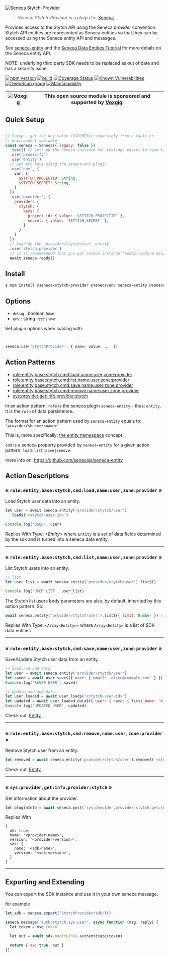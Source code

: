 ![Seneca Stytch-Provider](http://senecajs.org/files/assets/seneca-logo.png)

> _Seneca Stytch-Provider_ is a plugin for [Seneca](http://senecajs.org)


Provides access to the Stytch API using the Seneca *provider*
convention. Stytch API entities are represented as Seneca entities so
that they can be accessed using the Seneca entity API and messages.

See [seneca-entity](https://github.com/senecajs/seneca-entity) and the [Seneca Data
Entities
Tutorial](https://senecajs.org/docs/tutorials/understanding-data-entities.html) for more details on the Seneca entity API.

NOTE: underlying third party SDK needs to be replaced as out of date and has a security issue.

[![npm version](https://img.shields.io/npm/v/@seneca/stytch-provider.svg)](https://npmjs.com/package/@seneca/stytch-provider)
[![build](https://github.com/senecajs/seneca-stytch-provider/actions/workflows/build.yml/badge.svg)](https://github.com/senecajs/seneca-stytch-provider/actions/workflows/build.yml)
[![Coverage Status](https://coveralls.io/repos/github/senecajs/seneca-stytch-provider/badge.svg?branch=main)](https://coveralls.io/github/senecajs/seneca-stytch-provider?branch=main)
[![Known Vulnerabilities](https://snyk.io/test/github/senecajs/seneca-stytch-provider/badge.svg)](https://snyk.io/test/github/senecajs/seneca-stytch-provider)
[![DeepScan grade](https://deepscan.io/api/teams/5016/projects/19462/branches/505954/badge/grade.svg)](https://deepscan.io/dashboard#view=project&tid=5016&pid=19462&bid=505954)
[![Maintainability](https://api.codeclimate.com/v1/badges/f76e83896b731bb5d609/maintainability)](https://codeclimate.com/github/senecajs/seneca-stytch-provider/maintainability)


| ![Voxgig](https://www.voxgig.com/res/img/vgt01r.png) | This open source module is sponsored and supported by [Voxgig](https://www.voxgig.com). |
|---|---|


## Quick Setup


```js

// Setup - get the key value (<SECRET>) separately from a vault or
// environment variable.
const seneca = Seneca({ legacy: false })
  .test() // sets up the Seneca instance for testing: easier to read layout
  .use('promisify')
  .use('entity')
  // Get API keys using the seneca-env plugin
  .use('env', {
    var: {
      $STYTCH_PROJECTID: String,
      $STYTCH_SECRET: String,
    }
  })
  .use('provider', {
    provider: {
      stytch: {
        keys: {
          project_id: { value: '$STYTCH_PROJECTID' },
          secret: { value: '$STYTCH_SECRET' },
        }
      }
    }
  })
  // load up the 'provider/stytch/user' entity
  .use('stytch-provider')
  // it is recommended that you get seneca instance 'ready' before moving on 
  await seneca.ready()
```

## Install

```sh
$ npm install @seneca/stytch-provider @seneca/env seneca-entity @seneca/provider seneca-promisify
```



<!--START:options-->


## Options
* `debug` : boolean <i><small>false</small></i>
* `env` : string <i><small>'test' | 'live'</small></i>


Set plugin options when loading with:
```js


seneca.use('StytchProvider', { name: value, ... })


```

<!--END:options-->

<!--START:action-list-->


## Action Patterns

* [role:entity,base:stytch,cmd:load,name:user,zone:provider](#-roleentitybasestytchcmdloadnameuserzoneprovider-)
* [role:entity,base:stytch,cmd:list,name:user,zone:provider](#-roleentitybasestytchcmdlistnameuserzoneprovider-)
* [role:entity,base:stytch,cmd:save,name:user,zone:provider](#-roleentitybasestytchcmdsavenameuserzoneprovider-)
* [role:entity,base:stytch,cmd:remove,name:user,zone:provider](#-roleentitybasestytchcmdremovenameuserzoneprovider-)
* [sys:provider,get:info,provider:stytch](#-sysprovidergetinfoproviderstytch-)

In an action pattern, `role` is the seneca plugin `seneca-entity` - thus: `entity`. It is the `role` of data persistence.

The format for an action pattern used by `seneca-entity` equals to: `'provider/<base>/<name>'`

This is, more specifically: [the entity namespace](https://senecajs.org/docs/tutorials/understanding-data-entities.html#zone-base-and-name-the-entity-namespace) concept.

`cmd` is a seneca property provided by `seneca-entity` for a given action pattern: `load|list|save|remove`.

more info on: https://github.com/senecajs/seneca-entity

<!--END:action-list-->

<!--START:action-desc-->


## Action Descriptions

### &laquo; `role:entity,base:stytch,cmd:load,name:user,zone:provider` &raquo;

Load Stytch user data into an entity.
```js
let user = await seneca.entity('provider/stytch/user')
  .load$('<stytch-user-id>')

Console.log('USER', user)
```
<p name="entity"> Replies With Type: <i>&lt;Entity&gt;</i> where <code>Entity</code> is a set of data fields determined by the sdk and is turned into a seneca data entity. </p>

----------
### &laquo; `role:entity,base:stytch,cmd:list,name:user,zone:provider` &raquo;

List Stytch users into an entity.
```js
// list
let user_list = await seneca.entity('provider/stytch/user').list$()

Console.log('USER LIST', user_list)
```
The Stytch list users body parameters are also, by default, inherited by this action pattern. So:

```js
await seneca.entity('provider/stytch/user').list$({ limit: Number }) // specify your Stytch parameters
```
Replies With Type: ```<Array<Entity>>``` where ```Array<Entity>``` is a list of SDK data entities

----------
### &laquo; `role:entity,base:stytch,cmd:save,name:user,zone:provider` &raquo;

Save/Update Stytch user data from an entity.

```js
// Save and add data
let user = await seneca.entity('provider/stytch/user')
let saved = await user.save$({ user: { email: 'alice@example.com' } })
Console.log('SAVED USER', saved)

// Update and add data
let user_loaded = await user.load$('<stytch-user-id>')
let updated = await user_loaded.data$({ user: { name: { first_name: 'Alice' } } }).save$()
Console.log('UPDATED USER', updated)
```

<p>Check out: <a href="#entity">Entity</a><br> </p>

----------
### &laquo; `role:entity,base:stytch,cmd:remove,name:user,zone:provider` &raquo;

Remove Stytch user from an entity.

```js
let removed = await seneca.entity('provider/stytch/user').remove$('<stytch-user-id>')
```

<p>Check out: <a href="#entity">Entity</a><br> </p>


----------
### &laquo; `sys:provider,get:info,provider:stytch` &raquo;

Get information about the provider.

```js
let pluginInfo = await seneca.post('sys:provider,provider:stytch,get:info')
```
Replies With
```
{
  ok: true,
  name: '<provider-name>',
  version: '<provider-version>',
  sdk: {
    name: '<sdk-name>',
    version: '<sdk-version>',
  }
}
```


----------

## Exporting and Extending
You can export the SDK instance and use it in your own seneca message.

for example
```js
let sdk = seneca.export('StytchProvider/sdk')()

seneca.message('auth:stytch,sys:user', async function (msg, reply) {
  let token = msg.token

  let out = await sdk.magicLinks.authenticate(token)

  return { ok: true, out }
})

```

<!--END:action-desc-->
